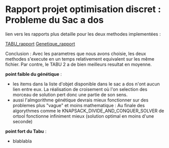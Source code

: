 # Rapport projet optimisation discret : Probleme du Sac a dos

lien vers les rapports plus detaille pour les deux methodes implementées :

[TABU_rapport](./TABU_rapport.ipynb)
[Genetique_rapport](./Genetique_rapport.md)

Conclusion : Avec les parametres que nous avons choisie, les deux methodes s'execute en un temps relativement equivalent sur les même fichier. Par contre, le TABU 2 a de bien meilleurs resultat en moyenne.

__point faible du génétique__ :

- les items dans la liste d'objet disponible dans le sac a dos n'ont aucun lien entre eux. La réalisation de croisement où l'on selection des morceau de solution pert donc une partie de son sens.
- aussi l'almgorithme génétique devrais mieux fonctionner sur des problemes plus "vague" et moins mathematique : Au finale des algorythmes comme le KNAPSACK_DIVIDE_AND_CONQUER_SOLVER de ortool fonctionne infiniment mieux (solution optimal en moins d'une seconde)

__point fort du Tabu__ :

- blablabla

